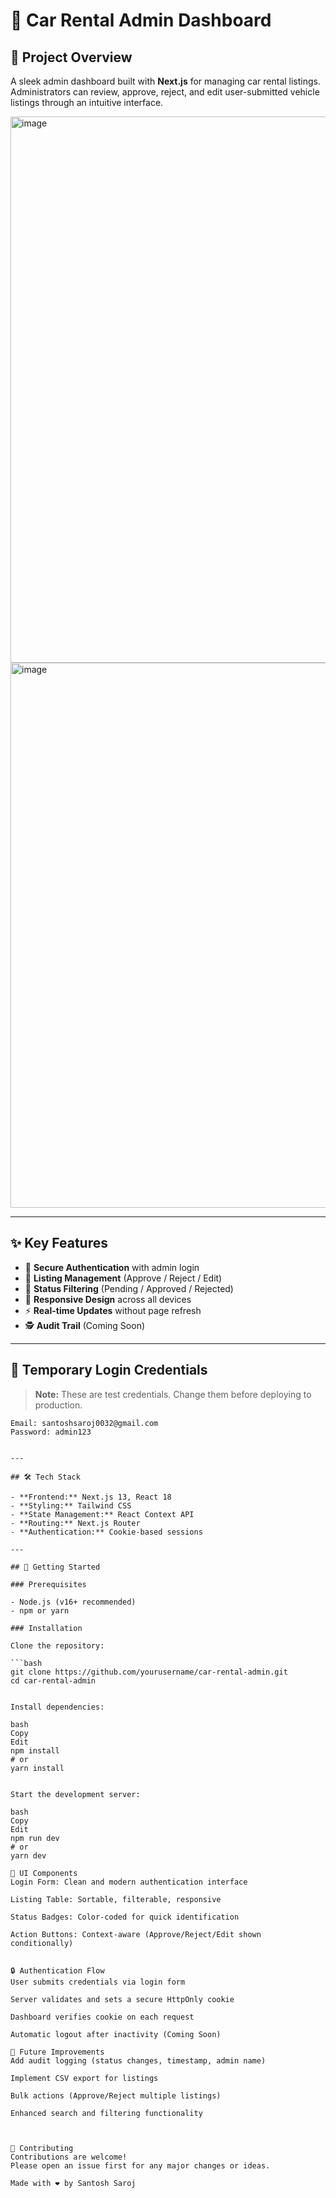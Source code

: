 # 🚗 Car Rental Admin Dashboard

## 🌟 Project Overview

A sleek admin dashboard built with **Next.js** for managing car rental listings. Administrators can review, approve, reject, and edit user-submitted vehicle listings through an intuitive interface.

 <img width="1919" height="874" alt="image" src="https://github.com/user-attachments/assets/38eb68f5-f902-4a6e-87ff-3250ebe7b621" />
<img width="1901" height="872" alt="image" src="https://github.com/user-attachments/assets/2a8f6651-9a85-4c0f-8959-a829f5b49feb" />

---

## ✨ Key Features

- 🔐 **Secure Authentication** with admin login  
- 📝 **Listing Management** (Approve / Reject / Edit)  
- 🧠 **Status Filtering** (Pending / Approved / Rejected)  
- 📱 **Responsive Design** across all devices  
- ⚡ **Real-time Updates** without page refresh  
- 🕵️ **Audit Trail** (Coming Soon)

---

## 🔧 Temporary Login Credentials

> **Note:** These are test credentials. Change them before deploying to production.

```plaintext
Email: santoshsaroj0032@gmail.com
Password: admin123


---

## 🛠️ Tech Stack

- **Frontend:** Next.js 13, React 18  
- **Styling:** Tailwind CSS  
- **State Management:** React Context API  
- **Routing:** Next.js Router  
- **Authentication:** Cookie-based sessions  

---

## 🚀 Getting Started

### Prerequisites

- Node.js (v16+ recommended)  
- npm or yarn

### Installation

Clone the repository:

```bash
git clone https://github.com/yourusername/car-rental-admin.git
cd car-rental-admin


Install dependencies:

bash
Copy
Edit
npm install
# or
yarn install


Start the development server:

bash
Copy
Edit
npm run dev
# or
yarn dev

🌈 UI Components
Login Form: Clean and modern authentication interface

Listing Table: Sortable, filterable, responsive

Status Badges: Color-coded for quick identification

Action Buttons: Context-aware (Approve/Reject/Edit shown conditionally)


🔒 Authentication Flow
User submits credentials via login form

Server validates and sets a secure HttpOnly cookie

Dashboard verifies cookie on each request

Automatic logout after inactivity (Coming Soon)

🚀 Future Improvements
Add audit logging (status changes, timestamp, admin name)

Implement CSV export for listings

Bulk actions (Approve/Reject multiple listings)

Enhanced search and filtering functionality



🤝 Contributing
Contributions are welcome!
Please open an issue first for any major changes or ideas.

Made with ❤️ by Santosh Saroj
